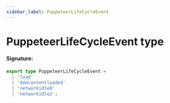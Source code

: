 ```yaml
---
sidebar_label: PuppeteerLifeCycleEvent
---
```


# PuppeteerLifeCycleEvent type

#### Signature:

```typescript
export type PuppeteerLifeCycleEvent =
  | 'load'
  | 'domcontentloaded'
  | 'networkidle0'
  | 'networkidle2';
```
